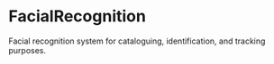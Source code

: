 # FacialRecognition
Facial recognition system for cataloguing, identification, and tracking purposes.
